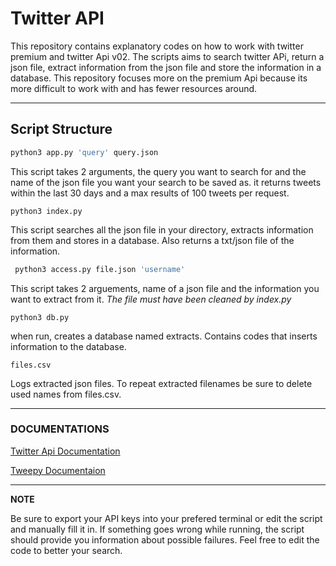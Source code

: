 # **Twitter API** 

This repository contains explanatory codes on how to work with twitter premium and twitter Api v02. The scripts aims to search twitter APi, return a json file, extract information from the json file and store the information in a database. This  repository focuses more on the premium Api because its more difficult to work with and has fewer resources around.

---

## **Script Structure**
```bash
python3 app.py 'query' query.json 
``` 
This script takes 2 arguments, the query you want to search for and the name of the json file you want your search to be saved as. it returns tweets within the last 30 days and a max results of 100 tweets per request.
  
    python3 index.py
 This script searches all the json file in your directory, extracts information from them and stores in a database. Also returns a txt/json file of the information. 
 
```bash
 python3 access.py file.json 'username'
 ```
This script takes 2 arguements, name of a json file and the information you want to extract from it. *The file must have been cleaned by index.py*

    python3 db.py
when run, creates a database named extracts. Contains codes that inserts information to the database.

    files.csv
Logs extracted json files. To repeat extracted filenames be sure to delete used names from files.csv. 

---

### **DOCUMENTATIONS**
[Twitter Api Documentation](https://developer.twitter.com/en/docs/twitter-api/premium/search-api/api-reference/premium-search)

[Tweepy Documentaion](https://docs.tweepy.org/en/stable/api.html#premium-search-apis)

---
**NOTE**

Be sure to export your API keys into your prefered terminal or edit the script and manually fill it in. If something goes wrong while running, the script should provide you information about possible failures. Feel free to edit the code to better your search.
